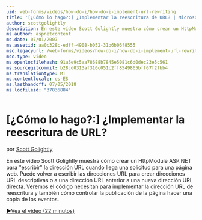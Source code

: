 ```yaml
---
uid: web-forms/videos/how-do-i/how-do-i-implement-url-rewriting
title: '[¿Cómo lo hago?:] ¿Implementar la reescritura de URL? | Microsoft Docs'
author: scottgolightly
description: En este vídeo Scott Golightly muestra cómo crear un HttpModule ASP.NET ' reescribir ' la dirección URL cuando llega una solicitud para una página web. Es posible que desee volver a escribir...
ms.author: aspnetcontent
ms.date: 07/01/2007
ms.assetid: aa0c328c-edff-4908-b052-31b6b06f8555
msc.legacyurl: /web-forms/videos/how-do-i/how-do-i-implement-url-rewriting
msc.type: video
ms.openlocfilehash: 91a5e9c5aa78688b7845e5081c6d0dec23e5c561
ms.sourcegitcommit: b28cd0313af316c051c2ff8549865bff67f2fbb4
ms.translationtype: MT
ms.contentlocale: es-ES
ms.lasthandoff: 07/05/2018
ms.locfileid: "37836884"
---
```

<a name="how-do-i-implement-url-rewriting"></a>[¿Cómo lo hago?:] ¿Implementar la reescritura de URL?
====================
por [Scott Golightly](https://github.com/scottgolightly)

En este vídeo Scott Golightly muestra cómo crear un HttpModule ASP.NET para "escribir" la dirección URL cuando llega una solicitud para una página web. Puede volver a escribir las direcciones URL para crear direcciones URL descriptivas o a una dirección URL anterior a una nueva dirección URL directa. Veremos el código necesitan para implementar la dirección URL de reescritura y también cómo controlar la publicación de la página hacer una copia de los eventos.

[&#9654;Vea el vídeo (22 minutos)](https://channel9.msdn.com/Blogs/ASP-NET-Site-Videos/how-do-i-implement-url-rewriting)
